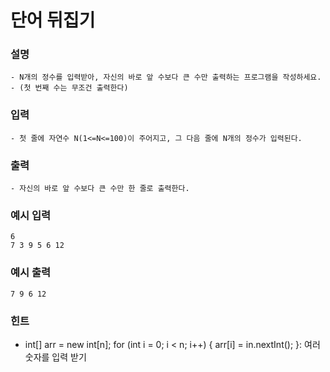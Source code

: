 # 단어 뒤집기

### **설명**
    - N개의 정수를 입력받아, 자신의 바로 앞 수보다 큰 수만 출력하는 프로그램을 작성하세요.
    - (첫 번째 수는 무조건 출력한다)
    
### **입력**
    - 첫 줄에 자연수 N(1<=N<=100)이 주어지고, 그 다음 줄에 N개의 정수가 입력된다.

### **출력**
    - 자신의 바로 앞 수보다 큰 수만 한 줄로 출력한다.


### 예시 입력
    6
    7 3 9 5 6 12


### 예시 출력
    7 9 6 12

### 힌트
- int[] arr = new int[n];
  for (int i = 0; i < n; i++) {
    arr[i] = in.nextInt();
  }: 여러 숫자를 입력 받기
